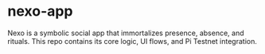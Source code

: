 # nexo-app
Nexo is a symbolic social app that immortalizes presence, absence, and rituals. This repo contains its core logic, UI flows, and Pi Testnet integration.
